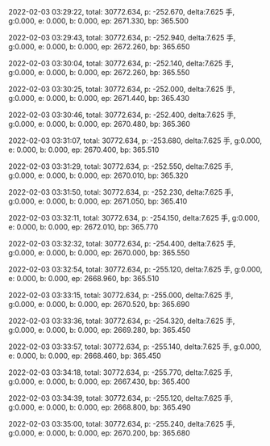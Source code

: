 2022-02-03 03:29:22, total: 30772.634, p: -252.670, delta:7.625 手, g:0.000, e: 0.000, b: 0.000, ep: 2671.330, bp: 365.500

2022-02-03 03:29:43, total: 30772.634, p: -252.940, delta:7.625 手, g:0.000, e: 0.000, b: 0.000, ep: 2672.260, bp: 365.650

2022-02-03 03:30:04, total: 30772.634, p: -252.140, delta:7.625 手, g:0.000, e: 0.000, b: 0.000, ep: 2672.260, bp: 365.550

2022-02-03 03:30:25, total: 30772.634, p: -252.000, delta:7.625 手, g:0.000, e: 0.000, b: 0.000, ep: 2671.440, bp: 365.430

2022-02-03 03:30:46, total: 30772.634, p: -252.400, delta:7.625 手, g:0.000, e: 0.000, b: 0.000, ep: 2670.480, bp: 365.360

2022-02-03 03:31:07, total: 30772.634, p: -253.680, delta:7.625 手, g:0.000, e: 0.000, b: 0.000, ep: 2670.400, bp: 365.510

2022-02-03 03:31:29, total: 30772.634, p: -252.550, delta:7.625 手, g:0.000, e: 0.000, b: 0.000, ep: 2670.010, bp: 365.320

2022-02-03 03:31:50, total: 30772.634, p: -252.230, delta:7.625 手, g:0.000, e: 0.000, b: 0.000, ep: 2671.050, bp: 365.410

2022-02-03 03:32:11, total: 30772.634, p: -254.150, delta:7.625 手, g:0.000, e: 0.000, b: 0.000, ep: 2672.010, bp: 365.770

2022-02-03 03:32:32, total: 30772.634, p: -254.400, delta:7.625 手, g:0.000, e: 0.000, b: 0.000, ep: 2670.000, bp: 365.550

2022-02-03 03:32:54, total: 30772.634, p: -255.120, delta:7.625 手, g:0.000, e: 0.000, b: 0.000, ep: 2668.960, bp: 365.510

2022-02-03 03:33:15, total: 30772.634, p: -255.000, delta:7.625 手, g:0.000, e: 0.000, b: 0.000, ep: 2670.520, bp: 365.690

2022-02-03 03:33:36, total: 30772.634, p: -254.320, delta:7.625 手, g:0.000, e: 0.000, b: 0.000, ep: 2669.280, bp: 365.450

2022-02-03 03:33:57, total: 30772.634, p: -255.140, delta:7.625 手, g:0.000, e: 0.000, b: 0.000, ep: 2668.460, bp: 365.450

2022-02-03 03:34:18, total: 30772.634, p: -255.770, delta:7.625 手, g:0.000, e: 0.000, b: 0.000, ep: 2667.430, bp: 365.400

2022-02-03 03:34:39, total: 30772.634, p: -255.120, delta:7.625 手, g:0.000, e: 0.000, b: 0.000, ep: 2668.800, bp: 365.490

2022-02-03 03:35:00, total: 30772.634, p: -255.240, delta:7.625 手, g:0.000, e: 0.000, b: 0.000, ep: 2670.200, bp: 365.680